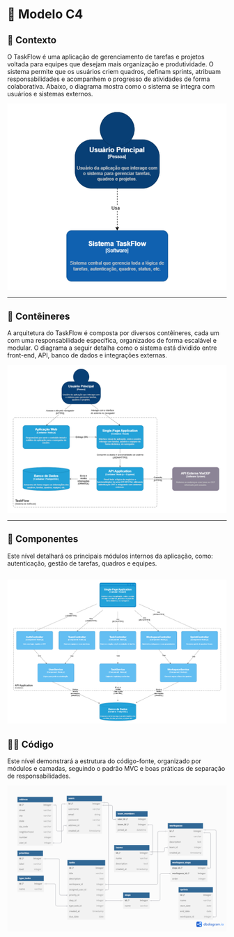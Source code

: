 # 📐 Modelo C4

## 🧭 Contexto

O TaskFlow é uma aplicação de gerenciamento de tarefas e projetos voltada para equipes que desejam mais organização e produtividade. O sistema permite que os usuários criem quadros, definam sprints, atribuam responsabilidades e acompanhem o progresso de atividades de forma colaborativa. Abaixo, o diagrama mostra como o sistema se integra com usuários e sistemas externos.

![Diagrama de Contexto](./assets/c4-diagrams/context-diagram.png)

---

## 🧱 Contêineres

A arquitetura do TaskFlow é composta por diversos contêineres, cada um com uma responsabilidade específica, organizados de forma escalável e modular. O diagrama a seguir detalha como o sistema está dividido entre front-end, API, banco de dados e integrações externas.

![Diagrama de Contêiner](./assets/c4-diagrams/container-diagram.png)

---

## 🧩 Componentes

Este nível detalhará os principais módulos internos da aplicação, como: autenticação, gestão de tarefas, quadros e equipes.

![Diagrama de Componente](./assets/c4-diagrams/component-diagram.png)
---

## 🧑‍💻 Código

Este nível demonstrará a estrutura do código-fonte, organizado por módulos e camadas, seguindo o padrão MVC e boas práticas de separação de responsabilidades.

![Diagrama de Classes](./assets/c4-diagrams/class-diagram.png)